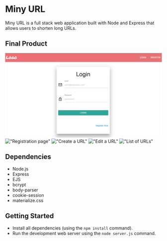# Miny URL

Miny URL is a full stack web application built with Node and Express that allows users to shorten long URLs.

## Final Product

!["Login page"](README-images/login.png)
!["Registration page"](https://github.com/mxcmxc/TinyApp/blob/master/docs/register-page.png?raw=true)
!["Create a URL"](https://github.com/mxcmxc/TinyApp/blob/master/docs/urls-page.png?raw=true)
!["Edit a URL"](https://github.com/mxcmxc/TinyApp/blob/master/docs/urls-page.png?raw=true)
!["List of URLs"](https://github.com/mxcmxc/TinyApp/blob/master/docs/urls-page.png?raw=true)

## Dependencies

- Node.js
- Express
- EJS
- bcrypt
- body-parser
- cookie-session
- materialize.css

## Getting Started

- Install all dependencies (using the `npm install` command).
- Run the development web server using the `node server.js` command.